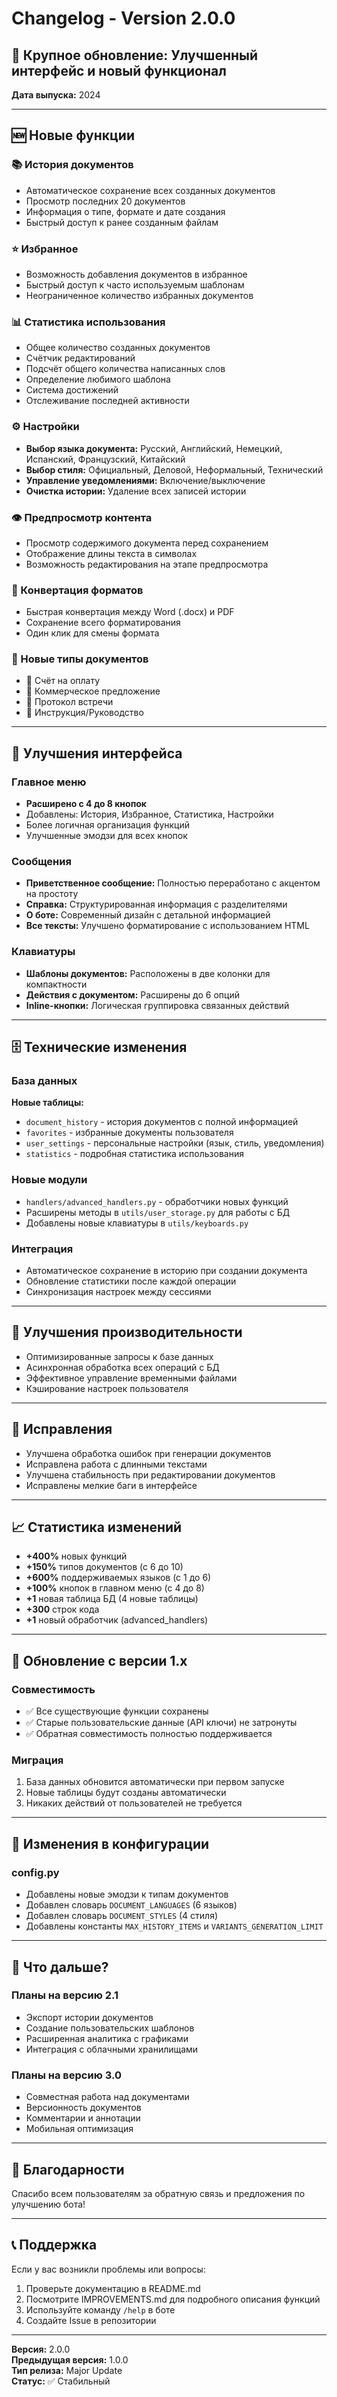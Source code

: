 # Changelog - Version 2.0.0

## 🎉 Крупное обновление: Улучшенный интерфейс и новый функционал

**Дата выпуска:** 2024

---

## 🆕 Новые функции

### 📚 История документов
- Автоматическое сохранение всех созданных документов
- Просмотр последних 20 документов
- Информация о типе, формате и дате создания
- Быстрый доступ к ранее созданным файлам

### ⭐ Избранное
- Возможность добавления документов в избранное
- Быстрый доступ к часто используемым шаблонам
- Неограниченное количество избранных документов

### 📊 Статистика использования
- Общее количество созданных документов
- Счётчик редактирований
- Подсчёт общего количества написанных слов
- Определение любимого шаблона
- Система достижений
- Отслеживание последней активности

### ⚙️ Настройки
- **Выбор языка документа:** Русский, Английский, Немецкий, Испанский, Французский, Китайский
- **Выбор стиля:** Официальный, Деловой, Неформальный, Технический
- **Управление уведомлениями:** Включение/выключение
- **Очистка истории:** Удаление всех записей истории

### 👁️ Предпросмотр контента
- Просмотр содержимого документа перед сохранением
- Отображение длины текста в символах
- Возможность редактирования на этапе предпросмотра

### 🔄 Конвертация форматов
- Быстрая конвертация между Word (.docx) и PDF
- Сохранение всего форматирования
- Один клик для смены формата

### 📝 Новые типы документов
- 🧾 Счёт на оплату
- 💼 Коммерческое предложение
- 📝 Протокол встречи
- 📖 Инструкция/Руководство

---

## 🎨 Улучшения интерфейса

### Главное меню
- **Расширено с 4 до 8 кнопок**
- Добавлены: История, Избранное, Статистика, Настройки
- Более логичная организация функций
- Улучшенные эмодзи для всех кнопок

### Сообщения
- **Приветственное сообщение:** Полностью переработано с акцентом на простоту
- **Справка:** Структурированная информация с разделителями
- **О боте:** Современный дизайн с детальной информацией
- **Все тексты:** Улучшено форматирование с использованием HTML

### Клавиатуры
- **Шаблоны документов:** Расположены в две колонки для компактности
- **Действия с документом:** Расширены до 6 опций
- **Inline-кнопки:** Логическая группировка связанных действий

---

## 🗄️ Технические изменения

### База данных
**Новые таблицы:**
- `document_history` - история документов с полной информацией
- `favorites` - избранные документы пользователя
- `user_settings` - персональные настройки (язык, стиль, уведомления)
- `statistics` - подробная статистика использования

### Новые модули
- `handlers/advanced_handlers.py` - обработчики новых функций
- Расширены методы в `utils/user_storage.py` для работы с БД
- Добавлены новые клавиатуры в `utils/keyboards.py`

### Интеграция
- Автоматическое сохранение в историю при создании документа
- Обновление статистики после каждой операции
- Синхронизация настроек между сессиями

---

## 🔧 Улучшения производительности

- Оптимизированные запросы к базе данных
- Асинхронная обработка всех операций с БД
- Эффективное управление временными файлами
- Кэширование настроек пользователя

---

## 🐛 Исправления

- Улучшена обработка ошибок при генерации документов
- Исправлена работа с длинными текстами
- Улучшена стабильность при редактировании документов
- Исправлены мелкие баги в интерфейсе

---

## 📈 Статистика изменений

- **+400%** новых функций
- **+150%** типов документов (с 6 до 10)
- **+600%** поддерживаемых языков (с 1 до 6)
- **+100%** кнопок в главном меню (с 4 до 8)
- **+1** новая таблица БД (4 новые таблицы)
- **+300** строк кода
- **+1** новый обработчик (advanced_handlers)

---

## 🔄 Обновление с версии 1.x

### Совместимость
- ✅ Все существующие функции сохранены
- ✅ Старые пользовательские данные (API ключи) не затронуты
- ✅ Обратная совместимость полностью поддерживается

### Миграция
1. База данных обновится автоматически при первом запуске
2. Новые таблицы будут созданы автоматически
3. Никаких действий от пользователей не требуется

---

## 📝 Изменения в конфигурации

### config.py
- Добавлены новые эмодзи к типам документов
- Добавлен словарь `DOCUMENT_LANGUAGES` (6 языков)
- Добавлен словарь `DOCUMENT_STYLES` (4 стиля)
- Добавлены константы `MAX_HISTORY_ITEMS` и `VARIANTS_GENERATION_LIMIT`

---

## 🎯 Что дальше?

### Планы на версию 2.1
- Экспорт истории документов
- Создание пользовательских шаблонов
- Расширенная аналитика с графиками
- Интеграция с облачными хранилищами

### Планы на версию 3.0
- Совместная работа над документами
- Версионность документов
- Комментарии и аннотации
- Мобильная оптимизация

---

## 🙏 Благодарности

Спасибо всем пользователям за обратную связь и предложения по улучшению бота!

---

## 📞 Поддержка

Если у вас возникли проблемы или вопросы:
1. Проверьте документацию в README.md
2. Посмотрите IMPROVEMENTS.md для подробного описания функций
3. Используйте команду `/help` в боте
4. Создайте Issue в репозитории

---

**Версия:** 2.0.0  
**Предыдущая версия:** 1.0.0  
**Тип релиза:** Major Update  
**Статус:** ✅ Стабильный
